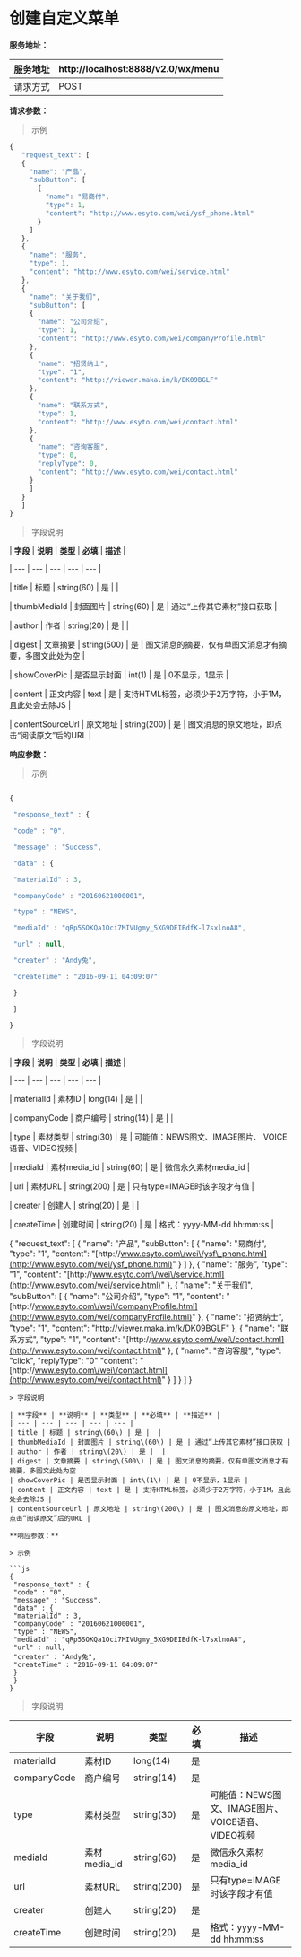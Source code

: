 # 创建自定义菜单

**服务地址：**

| 服务地址 | http:\/\/localhost:8888\/v2.0\/wx\/menu |
| --- | --- |
| 请求方式 | POST |

**请求参数：**

> 示例

```js
{
   "request_text": [
   {
     "name": "产品",
     "subButton": [
       {
         "name": "易商付",
         "type": 1,
         "content": "http://www.esyto.com/wei/ysf_phone.html"
       }
     ]
   },
   {
     "name": "服务",
     "type": 1,
     "content": "http://www.esyto.com/wei/service.html"
   },
   {
     "name": "关于我们",
     "subButton": [
     {
       "name": "公司介绍",
       "type": 1,
       "content": "http://www.esyto.com/wei/companyProfile.html"
     },
     {
       "name": "招贤纳士",
       "type": "1",
       "content": "http://viewer.maka.im/k/DK09BGLF"
     },
     {
       "name": "联系方式",
       "type": 1,
       "content": "http://www.esyto.com/wei/contact.html"
     },
     {
       "name": "咨询客服",
       "type": 0,
       "replyType": 0,
       "content": "http://www.esyto.com/wei/contact.html"
     }
     ]
   }
   ]
}
```

> 字段说明

\| **字段** \| **说明** \| **类型** \| **必填** \| **描述** \|

\| --- \| --- \| --- \| --- \| --- \|

\| title \| 标题 \| string\(60\) \| 是 \| \|

\| thumbMediaId \| 封面图片 \| string\(60\) \| 是 \| 通过“上传其它素材”接口获取 \|

\| author \| 作者 \| string\(20\) \| 是 \| \|

\| digest \| 文章摘要 \| string\(500\) \| 是 \| 图文消息的摘要，仅有单图文消息才有摘要，多图文此处为空 \|

\| showCoverPic \| 是否显示封面 \| int\(1\) \| 是 \| 0不显示，1显示 \|

\| content \| 正文内容 \| text \| 是 \| 支持HTML标签，必须少于2万字符，小于1M，且此处会去除JS \|

\| contentSourceUrl \| 原文地址 \| string\(200\) \| 是 \| 图文消息的原文地址，即点击“阅读原文”后的URL \|

**响应参数：**

> 示例

```js

{

 "response_text" : {

 "code" : "0",

 "message" : "Success",

 "data" : {

 "materialId" : 3,

 "companyCode" : "20160621000001",

 "type" : "NEWS",

 "mediaId" : "qRp5SOKQa1Oci7MIVUgmy_5XG9DEIBdfK-l7sxlnoA8",

 "url" : null,

 "creater" : "Andy兔",

 "createTime" : "2016-09-11 04:09:07"

 }

 }

}

```

> 字段说明

\| **字段** \| **说明** \| **类型** \| **必填** \| **描述** \|

\| --- \| --- \| --- \| --- \| --- \|

\| materialId \| 素材ID \| long\(14\) \| 是 \| \|

\| companyCode \| 商户编号 \| string\(14\) \| 是 \| \|

\| type \| 素材类型 \| string\(30\) \| 是 \| 可能值：NEWS图文、IMAGE图片、 VOICE语音、VIDEO视频 \|

\| mediaId \| 素材media\_id \| string\(60\) \| 是 \| 微信永久素材media\_id \|

\| url \| 素材URL \| string\(200\) \| 是 \| 只有type=IMAGE时该字段才有值 \|

\| creater \| 创建人 \| string\(20\) \| 是 \| \|

\| createTime \| 创建时间 \| string\(20\) \| 是 \| 格式：yyyy-MM-dd hh:mm:ss \|

{
  "request\_text": \[
    {
      "name": "产品",
      "subButton": \[
        {
          "name": "易商付",
          "type": "1",
          "content": "[http:\/\/www.esyto.com\/wei\/ysf\_phone.html](http://www.esyto.com/wei/ysf_phone.html)"
        }
      \]
    },
    {
      "name": "服务",
      "type": "1",
      "content": "[http:\/\/www.esyto.com\/wei\/service.html](http://www.esyto.com/wei/service.html)"
    },
    {
      "name": "关于我们",
      "subButton": \[
        {
          "name": "公司介绍",
          "type": "1",
          "content": "[http:\/\/www.esyto.com\/wei\/companyProfile.html](http://www.esyto.com/wei/companyProfile.html)"
        },
        {
          "name": "招贤纳士",
          "type": "1",
          "content": "[http:\/\/viewer.maka.im\/k\/DK09BGLF](http://viewer.maka.im/k/DK09BGLF)"
        },
        {
          "name": "联系方式",
          "type": "1",
          "content": "[http:\/\/www.esyto.com\/wei\/contact.html](http://www.esyto.com/wei/contact.html)"
        },
        {
          "name": "咨询客服",
          "type": "click",
          "replyType": "0"
          "content": "[http:\/\/www.esyto.com\/wei\/contact.html](http://www.esyto.com/wei/contact.html)"
        }
      \]
    }
  \]
}

    > 字段说明

    | **字段** | **说明** | **类型** | **必填** | **描述** |
    | --- | --- | --- | --- | --- |
    | title | 标题 | string\(60\) | 是 |  |
    | thumbMediaId | 封面图片 | string\(60\) | 是 | 通过“上传其它素材”接口获取 |
    | author | 作者 | string\(20\) | 是 |  |
    | digest | 文章摘要 | string\(500\) | 是 | 图文消息的摘要，仅有单图文消息才有摘要，多图文此处为空 |
    | showCoverPic | 是否显示封面 | int\(1\) | 是 | 0不显示，1显示 |
    | content | 正文内容 | text | 是 | 支持HTML标签，必须少于2万字符，小于1M，且此处会去除JS |
    | contentSourceUrl | 原文地址 | string\(200\) | 是 | 图文消息的原文地址，即点击“阅读原文”后的URL |

    **响应参数：**

    > 示例

    ```js
    {
     "response_text" : {
     "code" : "0",
     "message" : "Success",
     "data" : {
     "materialId" : 3,
     "companyCode" : "20160621000001",
     "type" : "NEWS",
     "mediaId" : "qRp5SOKQa1Oci7MIVUgmy_5XG9DEIBdfK-l7sxlnoA8",
     "url" : null,
     "creater" : "Andy兔",
     "createTime" : "2016-09-11 04:09:07"
     }
     }
    }

> 字段说明

| **字段** | **说明** | **类型** | **必填** | **描述** |
| --- | --- | --- | --- | --- |
| materialId | 素材ID | long\(14\) | 是 |  |
| companyCode | 商户编号 | string\(14\) | 是 |  |
| type | 素材类型 | string\(30\) | 是 | 可能值：NEWS图文、IMAGE图片、 VOICE语音、VIDEO视频 |
| mediaId | 素材media\_id | string\(60\) | 是 | 微信永久素材media\_id |
| url | 素材URL | string\(200\) | 是 | 只有type=IMAGE时该字段才有值 |
| creater | 创建人 | string\(20\) | 是 |  |
| createTime | 创建时间 | string\(20\) | 是 | 格式：yyyy-MM-dd hh:mm:ss |

